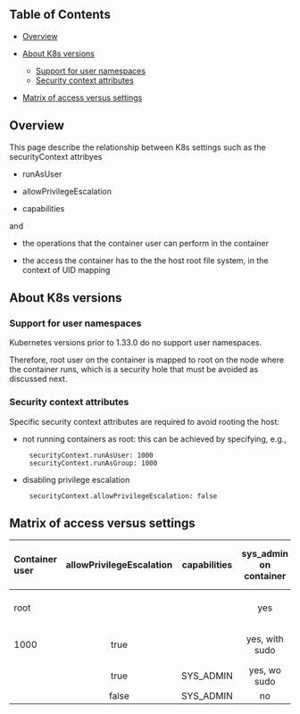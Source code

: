 
## Table of Contents

- [Overview](#p1)

- [About K8s versions](#p2)
  - [Support for user namespaces](#p21)
  - [Security context attributes](#p22)


- [Matrix of access versus settings](#p3)



<a name="p1" id="p1"></a>
## Overview


This page describe the relationship between K8s settings such as the
securityContext attribyes

- runAsUser

- allowPrivilegeEscalation

- capabilities


and

- the operations that the container user can perform in the container

- the access the container has to the the host root file system, in the context of UID mapping




<a name="p2" id="p2"></a>
## About K8s versions

<a name="p21" id="p21"></a>
### Support for user namespaces

Kubernetes versions prior to 1.33.0 do no support user namespaces.

Therefore, root user on the container is mapped to root on the
node where the container runs, which is a security hole that
must be avoided as discussed next.




<a name="p22" id="p22"></a>
### Security context attributes

Specific security context attributes are required to avoid rooting the host:

- not running containers as root: this can be achieved
  by specifying, e.g.,
```
     securityContext.runAsUser: 1000 
     securityContext.runAsGroup: 1000
```

- disabling privilege escalation
```
     securityContext.allowPrivilegeEscalation: false 
```



<a name="p3" id="p3"></a>
## Matrix of access versus settings


| Container user |allowPrivilegeEscalation|  capabilities  | sys_admin on container | access to host root FS | 
| :--------- | :--------------------: | :------------: | :------------: | :-------------: |
| root       |                        |                |    yes         | yes, if no UID map |
| 1000       |     true               |                | yes, with sudo | yes, if no UID map |
|            |     true               |  SYS_ADMIN     | yes, wo sudo   |      no        |
|            |     false              |  SYS_ADMIN     |    no          |      no        |

